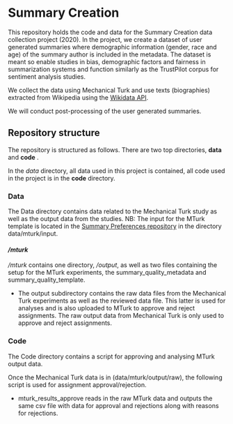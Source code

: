 # Summary Creation

This repository holds the code and data for the Summary Creation data collection project (2020).
In the project, we create a dataset of user generated summaries where demographic information (gender, race and age) of the summary author is included in the metadata. The dataset is meant so enable studies in bias, demographic factors and fairness in summarization systems and function similarly as the TrustPilot corpus for sentiment analysis studies. 

We collect the data using Mechanical Turk and use texts (biographies) extracted from Wikipedia using the [Wikidata API](https://query.wikidata.org/).

We will conduct post-processing of the user generated summaries.

## Repository structure

The repository is structured as follows. There are two top directories, **data** and **code** . 

In the *data* directory, all data used in this project is contained, all code used in the project is in the **code** directory.

### **Data**

The Data directory contains data related to the Mechanical Turk study as well as the output data from the studies. 
NB: The input for the MTurk template is located in the [Summary Preferences repository](https://github.com/ajoer/summary_preferences) in the directory data/mturk/input.

#### */mturk* 
*/mturk* contains one directory, */output*, as well as two files containing the setup for the MTurk experiments, the summary_quality_metadata and summary_quality_template.

* The output subdirectory contains the raw data files from the Mechanical Turk experiments as well as the reviewed data file. This latter is used for analyses and is also uploaded to MTurk to approve and reject assignments. The raw output data from Mechanical Turk is only used to approve and reject assignments. 

### **Code**

The Code directory contains a script for approving and analysing MTurk output data.

Once the Mechanical Turk data is in (data/mturk/output/raw), the following script is used for assignment approval/rejection.

* mturk_results_approve reads in the raw MTurk data and outputs the same csv file with data for approval and rejections along with reasons for rejections.
